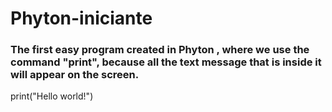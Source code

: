 # Phyton-iniciante
### The first easy program created in Phyton , where we use the command "print", because all the text message that is inside it will appear on the screen. ###

print("Hello world!")
